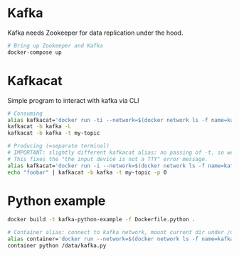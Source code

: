 
# Kafka
Kafka needs Zookeeper for data replication under the hood.

```sh
# Bring up Zookeeper and Kafka
docker-compose up
```

# Kafkacat
Simple program to interact with kafka via CLI

```sh
# Consuming
alias kafkacat='docker run -ti --network=$(docker network ls -f name=kafka -q) edenhill/kafkacat:1.5.0'
kafkacat -b kafka -L
kafkacat -b kafka -t my-topic

# Producing (=separate terminal)
# IMPORTANT: slightly different kafkacat alias: no passing of -t, so we can pipe echo commands into the container
# This fixes the "the input device is not a TTY" error message.
alias kafkacat='docker run -i --network=$(docker network ls -f name=kafka -q) edenhill/kafkacat:1.5.0'
echo "foobar" | kafkacat -b kafka -t my-topic -p 0
```

# Python example

```sh
docker build -t kafka-python-example -f Dockerfile.python .

# Container alias: connect to kafka network, mount current dir under /data
alias container='docker run --network=$(docker network ls -f name=kafka -q) -ti -v $(pwd):/data kafka-python-example'
container python /data/kafka.py
```